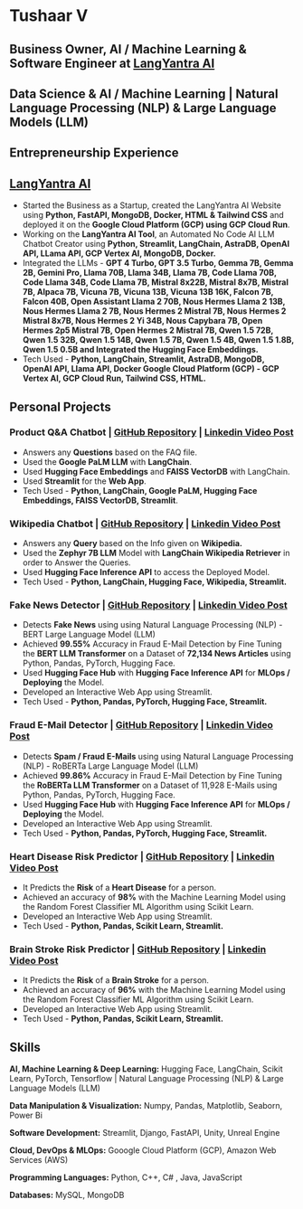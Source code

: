 # Tushaar V
## Business Owner, AI / Machine Learning & Software Engineer at [LangYantra AI](https://langyantra.com)
## Data Science & AI / Machine Learning | Natural Language Processing (NLP) & Large Language Models (LLM)

## Entrepreneurship Experience
##  [LangYantra AI](https://langyantra.com)
* Started the Business as a Startup, created the LangYantra AI Website using **Python, FastAPI, MongoDB, Docker, HTML & Tailwind CSS** and deployed it on the **Google Cloud Platform (GCP) using GCP Cloud Run**.
* Working on the **LangYantra AI Tool**, an Automated No Code AI LLM Chatbot Creator using **Python, Streamlit, LangChain, AstraDB, OpenAI API, LLama API, GCP Vertex AI, MongoDB, Docker.**
* Integrated the LLMs - **GPT 4 Turbo, GPT 3.5 Turbo, Gemma 7B, Gemma 2B,  Gemini Pro, Llama 70B, Llama 34B, Llama 7B, Code Llama 70B, Code Llama 34B, Code Llama 7B, Mistral 8x22B, Mistral 8x7B, Mistral 7B, Alpaca 7B, Vicuna 7B, Vicuna 13B, Vicuna 13B 16K, Falcon 7B, Falcon 40B, Open Assistant Llama 2 70B, Nous Hermes Llama 2 13B,  Nous Hermes Llama 2 7B,  Nous Hermes 2 Mistral 7B,  Nous Hermes 2 Mistral 8x7B,  Nous Hermes 2 Yi 34B, Nous Capybara 7B, Open Hermes 2p5 Mistral 7B, Open Hermes 2 Mistral 7B, Qwen 1.5 72B, Qwen 1.5 32B, Qwen 1.5 14B, Qwen 1.5 7B, Qwen 1.5 4B, Qwen 1.5 1.8B, Qwen 1.5 0.5B and Integrated the Hugging Face Embeddings.**
* Tech Used - **Python, LangChain, Streamlit, AstraDB, MongoDB, OpenAI API, Llama API, Docker Google Cloud Platform (GCP) - GCP Vertex AI, GCP Cloud Run, Tailwind CSS, HTML.**

## Personal Projects
### Product Q&A Chatbot | [GitHub Repository](https://github.com/Tush9905/Product_QnA_Chatbot) | [Linkedin Video Post](https://www.linkedin.com/feed/update/urn:li:activity:7142153876878635008/)
* Answers any **Questions** based on the FAQ file.
* Used the **Google PaLM LLM** with **LangChain**.
* Used **Hugging Face Embeddings** and **FAISS VectorDB** with LangChain.
* Used **Streamlit** for the **Web App**.
* Tech Used - **Python, LangChain, Google PaLM, Hugging Face Embeddings, FAISS VectorDB, Streamlit**.

### Wikipedia Chatbot | [GitHub Repository](https://github.com/Tush9905/Wikipedia_Chatbot) | [Linkedin Video Post](https://www.linkedin.com/feed/update/urn:li:activity:7141393615297069056/)
* Answers any **Query** based on the Info given on **Wikipedia.**
* Used the **Zephyr 7B LLM** Model with **LangChain Wikipedia Retriever** in order to Answer the Queries.
* Used **Hugging Face Inference API** to access the Deployed Model.
* Tech Used - **Python, LangChain, Hugging Face, Wikipedia, Streamlit.**

### Fake News Detector | [GitHub Repository](https://github.com/Tush9905/Fake_News_Detector) | [Linkedin Video Post](https://www.linkedin.com/feed/update/urn:li:activity:7133379793978327040/)
* Detects **Fake News** using using Natural Language Processing (NLP) - BERT Large Language Model (LLM)
* Achieved **99.55%** Accuracy in Fraud E-Mail Detection by Fine Tuning the **BERT LLM Transformer** on a Dataset of **72,134 News Articles** using Python, Pandas, PyTorch, Hugging Face.
* Used **Hugging Face Hub** with **Hugging Face Inference API** for **MLOps / Deploying** the Model.
* Developed an Interactive Web App using Streamlit.
* Tech Used - **Python, Pandas, PyTorch, Hugging Face, Streamlit.**

### Fraud E-Mail Detector | [GitHub Repository](https://github.com/Tush9905/Fraud_EMail_Detector) | [Linkedin Video Post](https://www.linkedin.com/feed/update/urn:li:activity:7130884773358534657/)
* Detects **Spam / Fraud E-Mails** using using Natural Language Processing (NLP) - RoBERTa Large Language Model (LLM)
* Achieved **99.86%** Accuracy in Fraud E-Mail Detection by Fine Tuning the **RoBERTa LLM Transformer** on a Dataset of 11,928 E-Mails using Python, Pandas, PyTorch, Hugging Face.
* Used **Hugging Face Hub** with **Hugging Face Inference API** for **MLOps / Deploying** the Model.
* Developed an Interactive Web App using Streamlit.
* Tech Used - **Python, Pandas, PyTorch, Hugging Face, Streamlit.**

### Heart Disease Risk Predictor | [GitHub Repository](https://github.com/Tush9905/Heart_Disease_Risk_Predictor) | [Linkedin Video Post](https://www.linkedin.com/feed/update/urn:li:activity:7103665232367022080/)
* It Predicts the **Risk** of a **Heart Disease** for a person.
* Achieved an accuracy of **98%** with the Machine Learning Model using the Random Forest Classifier ML Algorithm using Scikit Learn.
* Developed an Interactive Web App using Streamlit.
* Tech Used - **Python, Pandas, Scikit Learn, Streamlit.**

### Brain Stroke Risk Predictor | [GitHub Repository](https://github.com/Tush9905/Brain_Stroke_Risk_Predictor) | [Linkedin Video Post](https://www.linkedin.com/feed/update/urn:li:activity:7103772124263174145/)
* It Predicts the **Risk** of a **Brain Stroke** for a person.
* Achieved an accuracy of **96%** with the Machine Learning Model using the Random Forest Classifier ML Algorithm using Scikit Learn.
* Developed an Interactive Web App using Streamlit.
* Tech Used - **Python, Pandas, Scikit Learn, Streamlit.**

## Skills

**AI, Machine Learning & Deep Learning:**
Hugging Face, LangChain, Scikit Learn, PyTorch, Tensorflow | Natural Language Processing (NLP) & Large Language Models (LLM)

**Data Manipulation & Visualization:**
Numpy, Pandas, Matplotlib, Seaborn, Power Bi

**Software Development:**
Streamlit, Django, FastAPI, Unity, Unreal Engine

**Cloud, DevOps & MLOps:**
Gooogle Cloud Platform (GCP), Amazon Web Services (AWS)

**Programming Languages:**
Python, C++, C# , Java, JavaScript

**Databases:**
MySQL, MongoDB

<!--
**Tush9905/Tush9905** is a ✨ _special_ ✨ repository because its `README.md` (this file) appears on your GitHub profile.

Here are some ideas to get you started:

- 🔭 I’m currently working on ...
- 🌱 I’m currently learning ...
- 👯 I’m looking to collaborate on ...
- 🤔 I’m looking for help with ...
- 💬 Ask me about ...
- 📫 How to reach me: ...
- 😄 Pronouns: ...
- ⚡ Fun fact: ...
-->
